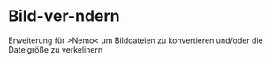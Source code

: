# Bild-ver-ndern
Erweiterung für >Nemo&lt; um Bilddateien zu konvertieren und/oder die Dateigröße zu verkelinern
